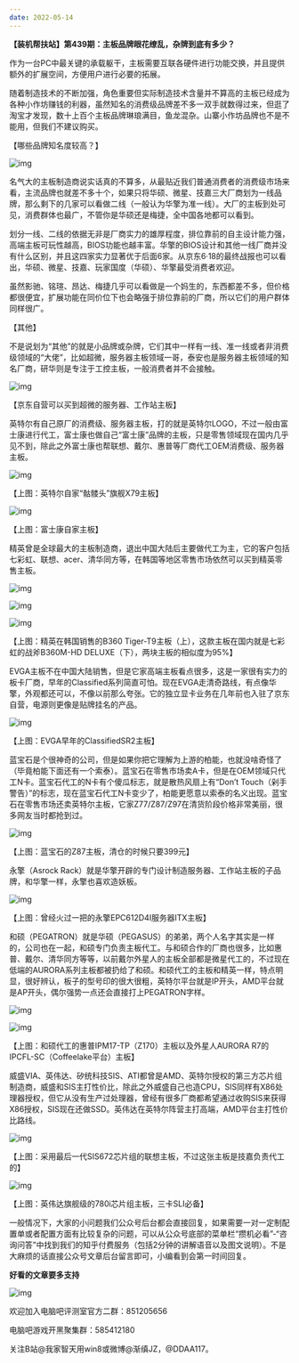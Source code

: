 ```yaml
---
date: 2022-05-14
---
```


**【装机帮扶站】第439期：主板品牌眼花缭乱，杂牌到底有多少？**

作为一台PC中最关键的承载躯干，主板需要互联各硬件进行功能交换，并且提供额外的扩展空间，方便用户进行必要的拓展。

随着制造技术的不断加强，角色重要但实际制造技术含量并不算高的主板已经成为各种小作坊赚钱的利器，虽然知名的消费级品牌差不多一双手就数得过来，但逛了淘宝才发现，数十上百个主板品牌琳琅满目，鱼龙混杂。山寨小作坊品牌也不是不能用，但我们不建议购买。

【哪些品牌知名度较高？】

![img](./%E4%B8%BB%E6%9D%BF%E5%93%81%E7%89%8C%E7%9C%BC%E8%8A%B1%E7%BC%AD%E4%B9%B1%EF%BC%8C%E6%9D%82%E7%89%8C%E5%88%B0%E5%BA%95%E6%9C%89%E5%A4%9A%E5%B0%91%EF%BC%9F.assets/wpsDB.png) 

名气大的主板制造商说实话真的不算多，从最贴近我们普通消费者的消费级市场来看，主流品牌也就差不多十个，如果只将华硕、微星、技嘉三大厂商划为一线品牌，那么剩下的几家可以看做二线（一般认为华擎为准一线）。大厂的主板到处可见，消费群体也最广，不管你是华硕还是梅捷，全中国各地都可以看到。

划分一线、二线的依据无非是厂商实力的雄厚程度，排位靠前的自主设计能力强，高端主板可玩性越高，BIOS功能也越丰富。华擎的BIOS设计和其他一线厂商并没有什么区别，并且这四家实力显著优于后面6家。从京东6·18的最终战报也可以看出，华硕、微星、技嘉、玩家国度（华硕）、华擎最受消费者欢迎。

虽然影驰、铭瑄、昂达、梅捷几乎可以看做是一个妈生的，东西都差不多，但价格都很便宜，扩展功能在同价位下也会略强于排位靠前的厂商，所以它们的用户群体同样很广。

【其他】

不是说划为“其他”的就是小品牌或杂牌，它们其中一样有一线、准一线或者非消费级领域的“大佬”，比如超微，服务器主板领域一哥，泰安也是服务器主板领域的知名厂商，研华则是专注于工控主板，一般消费者并不会接触。

![img](./%E4%B8%BB%E6%9D%BF%E5%93%81%E7%89%8C%E7%9C%BC%E8%8A%B1%E7%BC%AD%E4%B9%B1%EF%BC%8C%E6%9D%82%E7%89%8C%E5%88%B0%E5%BA%95%E6%9C%89%E5%A4%9A%E5%B0%91%EF%BC%9F.assets/wpsDC.png) 

【京东自营可以买到超微的服务器、工作站主板】

英特尔有自己原厂的消费级、服务器主板，打的就是英特尔LOGO，不过一般由富士康进行代工，富士康也做自己“富士康”品牌的主板，只是零售领域现在国内几乎见不到，除此之外富士康也帮联想、戴尔、惠普等厂商代工OEM消费级、服务器主板。

![img](./%E4%B8%BB%E6%9D%BF%E5%93%81%E7%89%8C%E7%9C%BC%E8%8A%B1%E7%BC%AD%E4%B9%B1%EF%BC%8C%E6%9D%82%E7%89%8C%E5%88%B0%E5%BA%95%E6%9C%89%E5%A4%9A%E5%B0%91%EF%BC%9F.assets/wpsDD.png) 

【上图：英特尔自家“骷髅头”旗舰X79主板】

![img](./%E4%B8%BB%E6%9D%BF%E5%93%81%E7%89%8C%E7%9C%BC%E8%8A%B1%E7%BC%AD%E4%B9%B1%EF%BC%8C%E6%9D%82%E7%89%8C%E5%88%B0%E5%BA%95%E6%9C%89%E5%A4%9A%E5%B0%91%EF%BC%9F.assets/wpsDE.png) 

【上图：富士康自家主板】

精英曾是全球最大的主板制造商，退出中国大陆后主要做代工为主，它的客户包括七彩虹、联想、acer、清华同方等，在韩国等地区零售市场依然可以买到精英零售主板。

![img](./%E4%B8%BB%E6%9D%BF%E5%93%81%E7%89%8C%E7%9C%BC%E8%8A%B1%E7%BC%AD%E4%B9%B1%EF%BC%8C%E6%9D%82%E7%89%8C%E5%88%B0%E5%BA%95%E6%9C%89%E5%A4%9A%E5%B0%91%EF%BC%9F.assets/wpsDF.png) 

![img](./%E4%B8%BB%E6%9D%BF%E5%93%81%E7%89%8C%E7%9C%BC%E8%8A%B1%E7%BC%AD%E4%B9%B1%EF%BC%8C%E6%9D%82%E7%89%8C%E5%88%B0%E5%BA%95%E6%9C%89%E5%A4%9A%E5%B0%91%EF%BC%9F.assets/wpsE0.png) 

![img](./%E4%B8%BB%E6%9D%BF%E5%93%81%E7%89%8C%E7%9C%BC%E8%8A%B1%E7%BC%AD%E4%B9%B1%EF%BC%8C%E6%9D%82%E7%89%8C%E5%88%B0%E5%BA%95%E6%9C%89%E5%A4%9A%E5%B0%91%EF%BC%9F.assets/wpsF0.png) 

【上图：精英在韩国销售的B360 Tiger-T9主板（上），这款主板在国内就是七彩虹的战斧B360M-HD DELUXE（下），两块主板的相似度为95%】

EVGA主板不在中国大陆销售，但是它家高端主板看点很多，这是一家很有实力的板卡厂商，早年的Classified系列简直可怕。现在EVGA走清奇路线，有点像华擎，外观都还可以，不像以前那么夸张。它的独立显卡业务在几年前也入驻了京东自营，电源则更像是贴牌挂名的产品。

![img](./%E4%B8%BB%E6%9D%BF%E5%93%81%E7%89%8C%E7%9C%BC%E8%8A%B1%E7%BC%AD%E4%B9%B1%EF%BC%8C%E6%9D%82%E7%89%8C%E5%88%B0%E5%BA%95%E6%9C%89%E5%A4%9A%E5%B0%91%EF%BC%9F.assets/wpsF1.png) 

【上图：EVGA早年的ClassifiedSR2主板】

蓝宝石是个很神奇的公司，但是如果你把它理解为上游的柏能，也就没啥奇怪了（毕竟柏能下面还有一个索泰）。蓝宝石在零售市场卖A卡，但是在OEM领域只代工N卡。蓝宝石代工的N卡有个傻瓜标志，就是散热风扇上有“Don’t Touch（剁手警告）”的标志，现在蓝宝石代工N卡变少了，柏能更愿意以索泰的名义出现。蓝宝石在零售市场还卖英特尔主板，它家Z77/Z87/Z97在清货阶段价格非常美丽，很多网友当时都抢到过。

![img](./%E4%B8%BB%E6%9D%BF%E5%93%81%E7%89%8C%E7%9C%BC%E8%8A%B1%E7%BC%AD%E4%B9%B1%EF%BC%8C%E6%9D%82%E7%89%8C%E5%88%B0%E5%BA%95%E6%9C%89%E5%A4%9A%E5%B0%91%EF%BC%9F.assets/wpsF2.png) 

【上图：蓝宝石的Z87主板，清仓的时候只要399元】

永擎（Asrock Rack）就是华擎开辟的专门设计制造服务器、工作站主板的子品牌，和华擎一样，永擎也喜欢造妖板。

![img](./%E4%B8%BB%E6%9D%BF%E5%93%81%E7%89%8C%E7%9C%BC%E8%8A%B1%E7%BC%AD%E4%B9%B1%EF%BC%8C%E6%9D%82%E7%89%8C%E5%88%B0%E5%BA%95%E6%9C%89%E5%A4%9A%E5%B0%91%EF%BC%9F.assets/wpsF3.png) 

【上图：曾经火过一把的永擎EPC612D4I服务器ITX主板】

和硕（PEGATRON）就是华硕（PEGASUS）的弟弟，两个人名字其实是一样的，公司也在一起，和硕专门负责主板代工。与和硕合作的厂商也很多，比如惠普、戴尔、清华同方等等，以前戴尔外星人的主板全部都是微星代工的，不过现在低端的AURORA系列主板都被扔给了和硕。和硕代工的主板和精英一样，特点明显，很好辨认，板子的型号印的很大很粗，英特尔平台就是IP开头，AMD平台就是AP开头，偶尔强势一点还会直接打上PEGATRON字样。

![img](./%E4%B8%BB%E6%9D%BF%E5%93%81%E7%89%8C%E7%9C%BC%E8%8A%B1%E7%BC%AD%E4%B9%B1%EF%BC%8C%E6%9D%82%E7%89%8C%E5%88%B0%E5%BA%95%E6%9C%89%E5%A4%9A%E5%B0%91%EF%BC%9F.assets/wpsF4.png) 

![img](./%E4%B8%BB%E6%9D%BF%E5%93%81%E7%89%8C%E7%9C%BC%E8%8A%B1%E7%BC%AD%E4%B9%B1%EF%BC%8C%E6%9D%82%E7%89%8C%E5%88%B0%E5%BA%95%E6%9C%89%E5%A4%9A%E5%B0%91%EF%BC%9F.assets/wps105.png) 

【上图：和硕代工的惠普IPM17-TP（Z170）主板以及外星人AURORA R7的IPCFL-SC（Coffeelake平台）主板】

威盛VIA、英伟达、矽统科技SIS、ATI都曾是AMD、英特尔授权的第三方芯片组制造商，威盛和SIS主打性价比，除此之外威盛自己也造CPU，SIS同样有X86处理器授权，但它从没有生产过处理器，曾经有很多厂商都希望通过收购SIS来获得X86授权，SIS现在还做SSD。英伟达在英特尔阵营主打高端，AMD平台主打性价比路线。

![img](./%E4%B8%BB%E6%9D%BF%E5%93%81%E7%89%8C%E7%9C%BC%E8%8A%B1%E7%BC%AD%E4%B9%B1%EF%BC%8C%E6%9D%82%E7%89%8C%E5%88%B0%E5%BA%95%E6%9C%89%E5%A4%9A%E5%B0%91%EF%BC%9F.assets/wps106.png) 

【上图：采用最后一代SIS672芯片组的联想主板，不过这张主板是技嘉负责代工的】

![img](./%E4%B8%BB%E6%9D%BF%E5%93%81%E7%89%8C%E7%9C%BC%E8%8A%B1%E7%BC%AD%E4%B9%B1%EF%BC%8C%E6%9D%82%E7%89%8C%E5%88%B0%E5%BA%95%E6%9C%89%E5%A4%9A%E5%B0%91%EF%BC%9F.assets/wps107.png) 

【上图：英伟达旗舰级的780i芯片组主板，三卡SLI必备】

一般情况下，大家的小问题我们公众号后台都会直接回复，如果需要一对一定制配置单或者配置方面有比较复杂的问题，可以从公众号底部的菜单栏“攒机必看”-“咨询问答”中找到我们的知乎付费服务（包括2分钟的讲解语音以及图文说明）。不是大麻烦的话直接公众号文章后台留言即可，小编看到会第一时间回复。

**好看的文章要多支持**

![img](./%E4%B8%BB%E6%9D%BF%E5%93%81%E7%89%8C%E7%9C%BC%E8%8A%B1%E7%BC%AD%E4%B9%B1%EF%BC%8C%E6%9D%82%E7%89%8C%E5%88%B0%E5%BA%95%E6%9C%89%E5%A4%9A%E5%B0%91%EF%BC%9F.assets/wps108.png) 

  欢迎加入电脑吧评测室官方二群：851205656

  电脑吧游戏开黑聚集群：585412180

  关注B站@我家智天用win8或微博@渐缜JZ，@DDAA117。